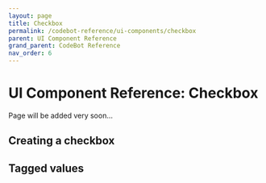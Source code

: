 ```yaml
---
layout: page
title: Checkbox
permalink: /codebot-reference/ui-components/checkbox
parent: UI Component Reference
grand_parent: CodeBot Reference
nav_order: 6
---
```


# UI Component Reference: Checkbox

Page will be added very soon...


## Creating a checkbox



## Tagged values

